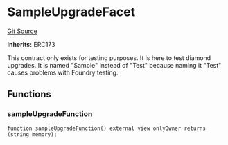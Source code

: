 # SampleUpgradeFacet
[Git Source](https://github.com/thrackle-io/aquifi-rules-v1/blob/47aa0c8585077f5b931483a9b3097e3fe330a3c3/src/protocol/diamond/SampleUpgradeFacet.sol)

**Inherits:**
ERC173

This contract only exists for testing purposes. It is here to test diamond upgrades. It is named "Sample" instead
of "Test" because naming it "Test" causes problems with Foundry testing.


## Functions
### sampleUpgradeFunction


```solidity
function sampleUpgradeFunction() external view onlyOwner returns (string memory);
```

